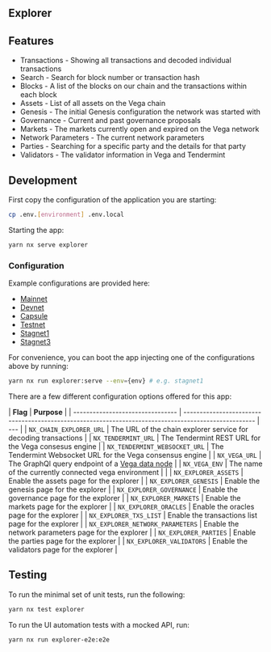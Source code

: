 ## Explorer

## Features

- Transactions - Showing all transactions and decoded individual transactions
- Search - Search for block number or transaction hash
- Blocks - A list of the blocks on our chain and the transactions within each block
- Assets - List of all assets on the Vega chain
- Genesis - The initial Genesis configuration the network was started with
- Governance - Current and past governance proposals
- Markets - The markets currently open and expired on the Vega network
- Network Parameters - The current network parameters
- Parties - Searching for a specific party and the details for that party
- Validators - The validator information in Vega and Tendermint

## Development

First copy the configuration of the application you are starting:

```bash
cp .env.[environment] .env.local
```

Starting the app:

```bash
yarn nx serve explorer
```

### Configuration

Example configurations are provided here:

- [Mainnet](./.env.mainnet)
- [Devnet](./.env.devnet)
- [Capsule](./.env.capsule)
- [Testnet](./.env.testnet)
- [Stagnet1](./.env.stagnet1)
- [Stagnet3](./.env.stagnet3)

For convenience, you can boot the app injecting one of the configurations above by running:

```bash
yarn nx run explorer:serve --env={env} # e.g. stagnet1
```

There are a few different configuration options offered for this app:

| **Flag**                         | **Purpose**                                                                                          |
| -------------------------------- | ---------------------------------------------------------------------------------------------------- | --- |
| `NX_CHAIN_EXPLORER_URL`          | The URL of the chain explorer service for decoding transactions                                      |
| `NX_TENDERMINT_URL`              | The Tendermint REST URL for the Vega consesus engine                                                 |
| `NX_TENDERMINT_WEBSOCKET_URL`    | The Tendermint Websocket URL for the Vega consensus engine                                           |
| `NX_VEGA_URL`                    | The GraphQl query endpoint of a [Vega data node](https://github.com/vegaprotocol/networks#data-node) |
| `NX_VEGA_ENV`                    | The name of the currently connected vega environment                                                 |     |
| `NX_EXPLORER_ASSETS`             | Enable the assets page for the explorer                                                              |
| `NX_EXPLORER_GENESIS`            | Enable the genesis page for the explorer                                                             |
| `NX_EXPLORER_GOVERNANCE`         | Enable the governance page for the explorer                                                          |
| `NX_EXPLORER_MARKETS`            | Enable the markets page for the explorer                                                             |
| `NX_EXPLORER_ORACLES`            | Enable the oracles page for the explorer                                                             |
| `NX_EXPLORER_TXS_LIST`           | Enable the transactions list page for the explorer                                                   |
| `NX_EXPLORER_NETWORK_PARAMETERS` | Enable the network parameters page for the explorer                                                  |
| `NX_EXPLORER_PARTIES`            | Enable the parties page for the explorer                                                             |
| `NX_EXPLORER_VALIDATORS`         | Enable the validators page for the explorer                                                          |

## Testing

To run the minimal set of unit tests, run the following:

```bash
yarn nx test explorer
```

To run the UI automation tests with a mocked API, run:

```bash
yarn nx run explorer-e2e:e2e
```
